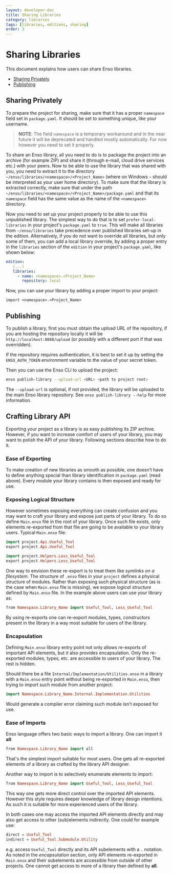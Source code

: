 ```yaml
---
layout: developer-doc
title: Sharing Libraries
category: libraries
tags: [libraries, editions, sharing]
order: 3
---
```


# Sharing Libraries

This document explains how users can share Enso libraries.

<!-- MarkdownTOC levels="2,3" autolink="true" -->

- [Sharing Privately](#sharing-privately)
- [Publishing](#publishing)

<!-- /MarkdownTOC -->

## Sharing Privately

To prepare the project for sharing, make sure that it has a proper `namespace`
field set in `package.yaml`. It should be set to something unique, like your
username.

> **NOTE**: The field `namespace` is a temporary workaround and in the near
> future it will be deprecated and handled mostly automatically. For now however
> you need to set it properly.

To share an Enso library, all you need to do is to package the project into an
archive (for example ZIP) and share it (through e-mail, cloud drive services
etc.) with your peers. Now to be able to use the library that was shared with
you, you need to extract it to the directory
`~/enso/libraries/<namespace>/<Project_Name>` (where on Windows `~` should be
interpreted as your user home directory). To make sure that the library is
extracted correctly, make sure that under the path
`~/enso/libraries/<namespace>/<Project_Name>/package.yaml` and that its
`namespace` field has the same value as the name of the `<namespace>` directory.

Now you need to set up your project properly to be able to use this unpublished
library. The simplest way to do that is to set `prefer-local-libraries` in your
project's `package.yaml` to `true`. This will make all libraries from
`~/enso/libraries` take precedence over published libraries set-up in the
edition. Alternatively, if you do not want to override all libraries, but only
some of them, you can add a local library override, by adding a proper entry in
the `libraries` section of the `edition` in your project's `package.yaml`, like
shown below:

```yaml
edition:
   (...)
   libraries:
     - name: <namespace>.<Project_Name>
       repository: local
```

Now, you can use your library by adding a proper import to your project:

```
import <namespace>.<Project_Name>
```

## Publishing

To publish a library, first you must obtain the upload URL of the repository, if
you are hosting the repository locally it will be `http://localhost:8080/upload`
(or possibly with a different port if that was overridden).

If the repository requires authentication, it is best to set it up by setting
the `ENSO_AUTH_TOKEN` environment variable to the value of your secret token.

Then you can use the Enso CLI to upload the project:

```bash
enso publish-library --upload-url <URL> <path to project root>
```

The `--upload-url` is optional, if not provided, the library will be uploaded to
the main Enso library repository. See `enso publish-library --help` for more
information.

## Crafting Library API

Exporting your project as a library is as easy publishing its ZIP archive.
However, if you want to increase comfort of users of your library, you may want
to polish the API of your library. Following sections describe how to do it.

### Ease of Exporting

To make creation of new libraries as smooth as possible, one doesn’t have to
define anything special than library identification in `package.yaml` (read
above). Every module your library contains is then exposed and ready for use.

### Exposing Logical Structure

However sometimes exposing everything can create confusion and you may want to
craft your library and expose just parts of your library. To do so define
`Main.enso` file in the root of your library. Once such file exists, only
elements re-exported from that file are going to be available to your library
users. Typical `Main.enso` file:

```haskell
import project.Api.Useful_Tool
export project.Api.Useful_Tool

import project.Helpers.Less_Useful_Tool
export project.Helpers.Less_Useful_Tool
```

One way to envision these re-export is to treat them like _symlinks on a
filesystem_. The structure of `.enso` files in your `project` defines a physical
structure of modules. Rather than exposing such physical structure (as is the
case when `Main.enso` file is missing), we expose _logical structure_ defined by
`Main.enso` file. In the example above users can use your library as:

```haskell
from Namespace.Library_Name import Useful_Tool, Less_Useful_Tool
```

By using re-exports one can re-export modules, types, constructors present in
the library in a way most suitable for users of the library.

### Encapsulation

Defining `Main.enso` library entry point not only allows re-exports of important
API elements, but it also provides encapsulation. Only the re-exported modules,
types, etc. are accessible to users of your library. The rest is hidden.

Should there be a file `Internal/Implementation/Utilities.enso` in a library
with a `Main.enso` entry point without being re-exported in `Main.enso`, then
trying to import such module from another project:

```haskell
import Namespace.Library_Name.Internal.Implementation.Utilities
```

Would generate a compiler error claiming such module isn't exposed for use.

### Ease of Imports

Enso language offers two basic ways to import a library. One can import it
**all**:

```haskell
from Namespace.Library_Name import all
```

That's the simplest import suitable for most users. One gets all re-exported
elements of a library as crafted by the library API designer.

Another way to import is to selectively enumerate elements to import:

```haskell
from Namespace.Library_Name import Useful_Tool, Less_Useful_Tool
```

This way one gets more direct control over the imported API elements. However
this style requires deeper knowledge of library design intentions. As such it is
suitable for more experienced users of the library.

In both cases one may access the imported API elements directly and may also get
access to other (sub)elements indirectly. One could for example use:

```haskell
direct = Useful_Tool
indirect = Useful_Tool.Submodule.Utility
```

e.g. access `Useful_Tool` directly and its API subelements with a `.` notation.
As noted in the _encapsulation_ section, only API elements re-exported in
`Main.enso` and their subelements are accessible from outside of other projects.
One cannot get access to more of a library than defined by **all**.
